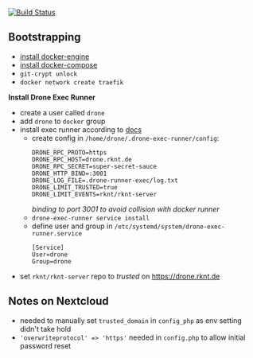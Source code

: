 [![Build Status](https://drone.rknt.de/api/badges/rknt/rknt-server/status.svg)](https://drone.rknt.de/rknt/rknt-server)

## Bootstrapping

- [install docker-engine](https://docs.docker.com/engine/install/debian/)
- [install docker-compose](https://docs.docker.com/compose/install/)
- `git-crypt unlock`
- `docker network create traefik`

__Install Drone Exec Runner__

- create a user called `drone`
- add `drone` to `docker` group
- install exec runner according to [docs](https://docs.drone.io/runner/exec/installation/linux/)
  - create config in `/home/drone/.drone-exec-runner/config`:
    ```
    DRONE_RPC_PROTO=https
    DRONE_RPC_HOST=drone.rknt.de
    DRONE_RPC_SECRET=super-secret-sauce
    DRONE_HTTP_BIND=:3001
    DRONE_LOG_FILE=.drone-runner-exec/log.txt
    DRONE_LIMIT_TRUSTED=true
    DRONE_LIMIT_EVENTS=rknt/rknt-server
    ```
    _binding to port 3001 to avoid collision with docker runner_
  - `drone-exec-runner service install` 
  - define user and group in `/etc/systemd/system/drone-exec-runner.service`
    ```
    [Service]
    User=drone
    Group=drone
    ```
- set `rknt/rknt-server` repo to _trusted_ on https://drone.rknt.de

## Notes on Nextcloud

- needed to manually set `trusted_domain` in `config_php` as env setting didn't take hold
- `'overwriteprotocol' => 'https'` needed in `config.php` to allow initial password reset
